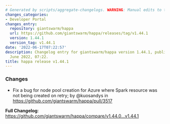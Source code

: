 ```yaml
---
# Generated by scripts/aggregate-changelogs. WARNING: Manual edits to this files will be overwritten.
changes_categories:
- Developer Portal
changes_entry:
  repository: giantswarm/happa
  url: https://github.com/giantswarm/happa/releases/tag/v1.44.1
  version: 1.44.1
  version_tag: v1.44.1
date: '2022-06-17T07:22:57'
description: Changelog entry for giantswarm/happa version 1.44.1, published on 17
  June 2022, 07:22.
title: happa release v1.44.1
---
```


### Changes
* Fix a bug for node pool creation for Azure where Spark resource was not being created on retry; by @kuosandys in https://github.com/giantswarm/happa/pull/3517


**Full Changelog**: https://github.com/giantswarm/happa/compare/v1.44.0...v1.44.1
